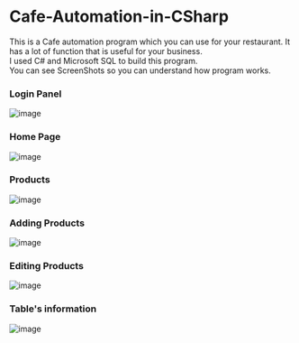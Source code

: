 # Cafe-Automation-in-CSharp

This is a Cafe automation program which you can use for your restaurant. It has a lot of function that is useful for your business.<br>
I used C# and Microsoft SQL to build this program.<br>
You can see ScreenShots so you can understand how program works.<br>

<h3><b>Login Panel</b></h3>

![image](https://user-images.githubusercontent.com/71221185/212034945-a40c92a4-4ab8-42f3-9efe-405c426a10c7.png)

<h3><b>Home Page</b></h3>

![image](https://user-images.githubusercontent.com/71221185/212035141-f64f930a-7bdd-4601-9804-c3aa6acc2021.png)

<h3><b>Products</b></h3>

![image](https://user-images.githubusercontent.com/71221185/212035345-c2a9665e-e8d1-464a-bddd-bc79f6249ea0.png)

<h3><b>Adding Products</b></h3>

![image](https://user-images.githubusercontent.com/71221185/212035432-dcf016a1-32c2-43d5-aba1-7fbd96b37131.png)

<h3><b>Editing Products</b></h3>

![image](https://user-images.githubusercontent.com/71221185/212035505-ff5d4ae2-2e0b-4484-98e6-a46241348529.png)

<h3><b>Table's information</b></h3>

![image](https://user-images.githubusercontent.com/71221185/212035656-d9560878-3eea-4d81-985b-9d3f95b6e986.png)

